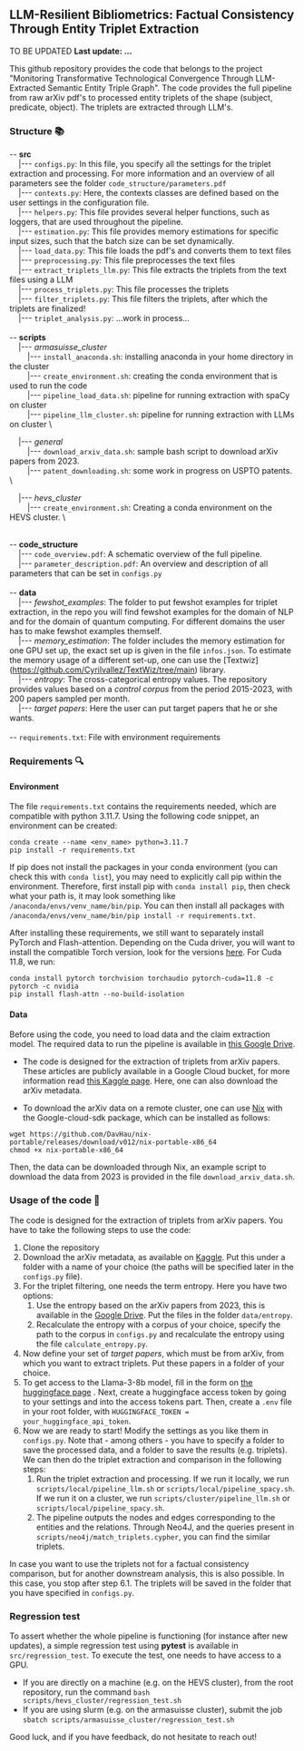## LLM-Resilient Bibliometrics: Factual Consistency Through Entity Triplet Extraction
TO BE UPDATED
**Last update: ...**

This github repository provides the code that belongs to the project "Monitoring Transformative Technological Convergence Through LLM-Extracted Semantic Entity Triple Graph". The code provides the full pipeline from raw arXiv pdf's to processed entity triplets of the shape (subject, predicate, object). The triplets are extracted through LLM's.

### Structure :books:

-- **src** \
&nbsp;&nbsp;&nbsp;&nbsp;|--- ```configs.py```: In this file, you specify all the settings for the triplet extraction and processing. For more information and an overview of all parameters see the folder ```code_structure/parameters.pdf```  \
&nbsp;&nbsp;&nbsp;&nbsp;|--- ```contexts.py```: Here, the contexts classes are defined based on the user settings in the configuration file.  \
&nbsp;&nbsp;&nbsp;&nbsp;|--- ```helpers.py```: This file provides several helper functions, such as loggers, that are used throughout the pipeline. \
&nbsp;&nbsp;&nbsp;&nbsp;|--- ```estimation.py```: This file provides memory estimations for specific input sizes, such that the batch size can be set dynamically. \
&nbsp;&nbsp;&nbsp;&nbsp;|--- ```load_data.py```: This file loads the pdf's and converts them to text files \
&nbsp;&nbsp;&nbsp;&nbsp;|--- ```preprocessing.py```: This file preprocesses the text files \
&nbsp;&nbsp;&nbsp;&nbsp;|--- ```extract_triplets_llm.py```: This file extracts the triplets from the text files using a LLM \
&nbsp;&nbsp;&nbsp;&nbsp;|--- ```process_triplets.py```: This file processes the triplets \
&nbsp;&nbsp;&nbsp;&nbsp;|--- ```filter_triplets.py```: This file filters the triplets, after which the triplets are finalized! \
&nbsp;&nbsp;&nbsp;&nbsp;|--- ```triplet_analysis.py```: ...work in process... \
\
-- **scripts** \
&nbsp;&nbsp;&nbsp;&nbsp;|--- *armasuisse_cluster*  \
&nbsp;&nbsp;&nbsp;&nbsp;&nbsp;&nbsp;&nbsp;&nbsp;|--- ```install_anaconda.sh```: installing anaconda in your home directory in the cluster \
&nbsp;&nbsp;&nbsp;&nbsp;&nbsp;&nbsp;&nbsp;&nbsp;|--- ```create_environment.sh```: creating the conda environment that is used to run the code \
&nbsp;&nbsp;&nbsp;&nbsp;&nbsp;&nbsp;&nbsp;&nbsp;|--- ```pipeline_load_data.sh```: pipeline for running extraction with spaCy on cluster \
&nbsp;&nbsp;&nbsp;&nbsp;&nbsp;&nbsp;&nbsp;&nbsp;|--- ```pipeline_llm_cluster.sh```: pipeline for running extraction with LLMs on cluster \

&nbsp;&nbsp;&nbsp;&nbsp;|--- *general* \
&nbsp;&nbsp;&nbsp;&nbsp;&nbsp;&nbsp;&nbsp;&nbsp;|--- ```download_arxiv_data.sh```: sample bash script to download arXiv papers from 2023. \
&nbsp;&nbsp;&nbsp;&nbsp;&nbsp;&nbsp;&nbsp;&nbsp;|--- ```patent_downloading.sh```: some work in progress on USPTO patents. \

&nbsp;&nbsp;&nbsp;&nbsp;|--- *hevs_cluster* \
&nbsp;&nbsp;&nbsp;&nbsp;&nbsp;&nbsp;&nbsp;&nbsp;|--- ```create_environment.sh```: Creating a conda environment on the HEVS cluster. \

\
-- **code_structure** \
&nbsp;&nbsp;&nbsp;&nbsp;|--- ```code_overview.pdf```: A schematic overview of the full pipeline.  \
&nbsp;&nbsp;&nbsp;&nbsp;|--- ```parameter_description.pdf```: An overview and description of all parameters that can be set in ```configs.py``` \
\
-- **data** \
&nbsp;&nbsp;&nbsp;&nbsp;|--- *fewshot_examples*: The folder to put fewshot examples for triplet extraction, in the repo you will find fewshot examples for the domain of NLP and for the domain of quantum computing. For different domains the user has to make fewshot examples themself.  \
&nbsp;&nbsp;&nbsp;&nbsp;|--- *memory_estimation*: The folder includes the memory estimation for one GPU set up, the exact set up is given in the file ```infos.json```. To estimate the memory usage of a different set-up, one can use the [Textwiz] (https://github.com/Cyrilvallez/TextWiz/tree/main) library.  \
&nbsp;&nbsp;&nbsp;&nbsp;|--- *entropy*: The cross-categorical entropy values. The repository provides values based on a *control corpus* from the period 2015-2023, with 200 papers sampled per month.  \
&nbsp;&nbsp;&nbsp;&nbsp;|--- *target papers*: Here the user can put target papers that he or she wants.  \
\
-- ```requirements.txt```: File with environment requirements



### Requirements :mag:

#### Environment
The file ```requirements.txt``` contains the requirements needed, which are compatible with python 3.11.7. Using the following code snippet, an environment can be created:

```
conda create --name <env_name> python=3.11.7
pip install -r requirements.txt
```

If pip does not install the packages in your conda environment (you can check this with ```conda list```), you may need to explicitly call pip within the environment. Therefore, first install pip with ```conda install pip```, then check what your path is, it may look something like ```/anaconda/envs/venv_name/bin/pip```. You can then install all packages with ```/anaconda/envs/venv_name/bin/pip install -r requirements.txt```.

After installing these requirements, we still want to separately install PyTorch and Flash-attention. Depending on the Cuda driver, you will want to install the compatible Torch version, look for the versions [here](https://pytorch.org/get-started/previous-versions/). For Cuda 11.8, we run:

```
conda install pytorch torchvision torchaudio pytorch-cuda=11.8 -c pytorch -c nvidia
pip install flash-attn --no-build-isolation
```

#### Data
Before using the code, you need to load data and the claim extraction model. The required data to run the pipeline is available in [this Google Drive](https://drive.google.com/drive/folders/1VzIWOI6PPWNSOLkZUZPCbuorUEroMW2W?usp=sharing).

* The code is designed for the extraction of triplets from arXiv papers. These articles are publicly available in a Google Cloud bucket, for more information read [this Kaggle page](https://www.kaggle.com/datasets/Cornell-University/arxiv). Here, one can also download the arXiv metadata.

* To download the arXiv data on a remote cluster, one can use [Nix](https://github.com/DavHau/nix-portable) with the Google-cloud-sdk package, which can be installed as follows:

```
wget https://github.com/DavHau/nix-portable/releases/download/v012/nix-portable-x86_64
chmod +x nix-portable-x86_64
```

Then, the data can be downloaded through Nix, an example script to download the data from 2023 is provided in the file ```download_arxiv_data.sh```.

### Usage of the code :memo:
The code is designed for the extraction of triplets from arXiv papers. You have to take the following steps to use the code:

1. Clone the repository
2. Download the arXiv metadata, as available on [Kaggle](https://www.kaggle.com/datasets/Cornell-University/arxiv). Put this under a folder with a name of your choice (the paths will be specified later in the ```configs.py``` file).
3. For the triplet filtering, one needs the term entropy. Here you have two options:
    1. Use the entropy based on the arXiv papers from 2023, this is available in the [Google Drive](https://drive.google.com/drive/folders/1VzIWOI6PPWNSOLkZUZPCbuorUEroMW2W?usp=sharing). Put the files in the folder ```data/entropy```.
    2. Recalculate the entropy with a corpus of your choice, specify the path to the corpus in ```configs.py``` and recalculate the entropy using the file ```calculate_entropy.py```.
4. Now define your set of _target papers_, which must be from arXiv, from which you want to extract triplets. Put these papers in a folder of your choice.
5. To get access to the Llama-3-8b model, fill in the form on [the huggingface page](https://huggingface.co/meta-llama/Meta-Llama-3-8B) . Next, create a huggingface access token by going to your settings and into the access tokens part. Then, create a ```.env``` file in your root folder, with ```HUGGINGFACE_TOKEN = your_huggingface_api_token```. 
6. Now we are ready to start! Modify the settings as you like them in ```configs.py```. Note that - among others - you have to specify a folder to save the processed data, and a folder to save the results (e.g. triplets). We can then do the triplet extraction and comparison in the following steps:
    1. Run the triplet extraction and processing. If we run it locally, we run ```scripts/local/pipeline_llm.sh``` or ```scripts/local/pipeline_spacy.sh```. If we run it on a cluster, we run ```scripts/cluster/pipeline_llm.sh``` or ```scripts/local/pipeline_spacy.sh```.
    2. The pipeline outputs the nodes and edges corresponding to the entities and the relations. Through Neo4J, and the queries present in ```scripts/neo4j/match_triplets.cypher```, you can find the similar triplets.

In case you want to use the triplets not for a factual consistency comparison, but for another downstream analysis, this is also possible. In this case, you stop after step 6.1. The triplets will be saved in the folder that you have specified in ```configs.py```.

### Regression test
To assert whether the whole pipeline is functioning (for instance after new updates), a simple regression test using **pytest** is available in ```src/regression_test```. To execute the test, one needs to have access to a GPU. 

* If you are directly on a machine (e.g. on the HEVS cluster), from the root repository, run the command ```bash scripts/hevs_cluster/regression_test.sh```
* If you are using slurm (e.g. on the armasuisse cluster), submit the job ```sbatch scripts/armasuisse_cluster/regression_test.sh```


Good luck, and if you have feedback, do not hesitate to reach out!
